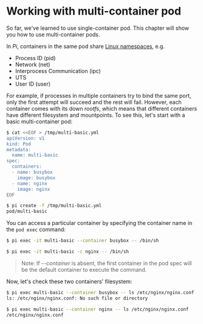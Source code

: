 # Working with multi-container pod

So far, we've learned to use single-container pod. This chapter will show you how to use multi-container pods.

In _Pi_, containers in the same pod share [Linux namespaces](https://en.wikipedia.org/wiki/Linux_namespaces), e.g.

- Process ID (pid)
- Network (net)
- Interprocess Communication (ipc)
- UTS
- User ID (user)

For example, if processes in multiple containers try to bind the same port, only the first attempt will succeed and the rest will fail. However, each container comes with its down _rootfs_, which means that different containers have different filesystem and mountpoints. To see this, let's start with a basic multi-container pod:

```sh
$ cat <<EOF > /tmp/multi-basic.yml
apiVersion: v1
kind: Pod
metadata:
  name: multi-basic
spec:
  containers:
  - name: busybox
    image: busybox
  - name: nginx
    image: nginx
EOF

$ pi create -f /tmp/multi-basic.yml
pod/multi-basic
```

You can access a particular container by specifying the container name in the `pod exec` command:

```sh
$ pi exec -it multi-basic --container busybox -- /bin/sh

$ pi exec -it multi-basic -c nginx -- /bin/sh
```

> Note:
> If _--container_ is absent, the first container in the pod spec will be the default container to execute the command.

Now, let's check these two containers' filesystem:

```sh
$ pi exec multi-basic --container busybox -- ls /etc/nginx/nginx.conf
ls: /etc/nginx/nginx.conf: No such file or directory

$ pi exec multi-basic --container nginx -- ls /etc/nginx/nginx.conf
/etc/nginx/nginx.conf
```
